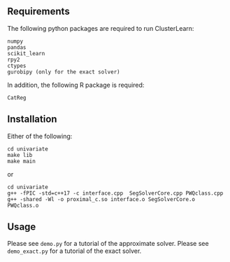 

## Requirements

The following python packages are required to run ClusterLearn:

```
numpy
pandas
scikit_learn
rpy2
ctypes
gurobipy (only for the exact solver)
``` 
In addition, the following R package is required:

```
CatReg
``` 

## Installation

Either of the following:

```
cd univariate
make lib
make main
``` 
or

```
cd univariate
g++ -fPIC -std=c++17 -c interface.cpp  SegSolverCore.cpp PWQclass.cpp  
g++ -shared -Wl -o proximal_c.so interface.o SegSolverCore.o PWQclass.o 
``` 

## Usage

Please see ```demo.py``` for a tutorial of the approximate solver. Please see ```demo_exact.py``` for a tutorial of the exact solver. 